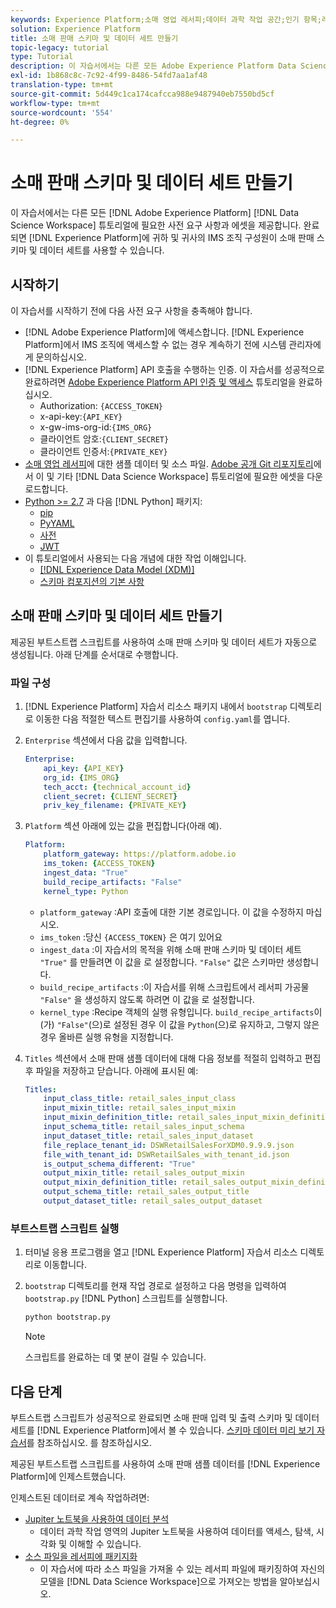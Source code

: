 ```yaml
---
keywords: Experience Platform;소매 영업 레서피;데이터 과학 작업 공간;인기 항목;레서피
solution: Experience Platform
title: 소매 판매 스키마 및 데이터 세트 만들기
topic-legacy: tutorial
type: Tutorial
description: 이 자습서에서는 다른 모든 Adobe Experience Platform Data Science Workspace 튜토리얼에 필요한 사전 요구 사항과 에셋을 제공합니다. 완료되면 소매 판매 스키마 및 데이터 세트를 Experience Platform에 있는 사용자 및 IMS 조직 구성원이 사용할 수 있습니다.
exl-id: 1b868c8c-7c92-4f99-8486-54fd7aa1af48
translation-type: tm+mt
source-git-commit: 5d449c1ca174cafcca988e9487940eb7550bd5cf
workflow-type: tm+mt
source-wordcount: '554'
ht-degree: 0%

---
```


# 소매 판매 스키마 및 데이터 세트 만들기

이 자습서에서는 다른 모든 [!DNL Adobe Experience Platform] [!DNL Data Science Workspace] 튜토리얼에 필요한 사전 요구 사항과 에셋을 제공합니다. 완료되면 [!DNL Experience Platform]에 귀하 및 귀사의 IMS 조직 구성원이 소매 판매 스키마 및 데이터 세트를 사용할 수 있습니다.

## 시작하기

이 자습서를 시작하기 전에 다음 사전 요구 사항을 충족해야 합니다.
- [!DNL Adobe Experience Platform]에 액세스합니다. [!DNL Experience Platform]에서 IMS 조직에 액세스할 수 없는 경우 계속하기 전에 시스템 관리자에게 문의하십시오.
- [!DNL Experience Platform] API 호출을 수행하는 인증. 이 자습서를 성공적으로 완료하려면 [Adobe Experience Platform API 인증 및 액세스](https://www.adobe.com/go/platform-api-authentication-en) 튜토리얼을 완료하십시오.
   - Authorization: `{ACCESS_TOKEN}`
   - x-api-key:`{API_KEY}`
   - x-gw-ims-org-id:`{IMS_ORG}`
   - 클라이언트 암호:`{CLIENT_SECRET}`
   - 클라이언트 인증서:`{PRIVATE_KEY}`
- [소매 영업 레서피](../pre-built-recipes/retail-sales.md)에 대한 샘플 데이터 및 소스 파일. [Adobe 공개 Git 리포지토리](https://github.com/adobe/experience-platform-dsw-reference/)에서 이 및 기타 [!DNL Data Science Workspace] 튜토리얼에 필요한 에셋을 다운로드합니다.
- [Python >= 2.7](https://www.python.org/downloads/) 과 다음  [!DNL Python] 패키지:
   - [pip](https://pypi.org/project/pip/)
   - [PyYAML](https://pyyaml.org/)
   - [사전](https://pypi.org/project/dictor/)
   - [JWT](https://pypi.org/project/jwt/)
- 이 튜토리얼에서 사용되는 다음 개념에 대한 작업 이해입니다.
   - [[!DNL Experience Data Model (XDM)]](../../xdm/home.md)
   - [스키마 컴포지션의 기본 사항](../../xdm/schema/field-dictionary.md)

## 소매 판매 스키마 및 데이터 세트 만들기

제공된 부트스트랩 스크립트를 사용하여 소매 판매 스키마 및 데이터 세트가 자동으로 생성됩니다. 아래 단계를 순서대로 수행합니다.

### 파일 구성

1. [!DNL Experience Platform] 자습서 리소스 패키지 내에서 `bootstrap` 디렉토리로 이동한 다음 적절한 텍스트 편집기를 사용하여 `config.yaml`를 엽니다.
2. `Enterprise` 섹션에서 다음 값을 입력합니다.

   ```yaml
   Enterprise:
       api_key: {API_KEY}
       org_id: {IMS_ORG}
       tech_acct: {technical_account_id}
       client_secret: {CLIENT_SECRET}
       priv_key_filename: {PRIVATE_KEY}
   ```

3. `Platform` 섹션 아래에 있는 값을 편집합니다(아래 예).

   ```yaml
   Platform:
       platform_gateway: https://platform.adobe.io
       ims_token: {ACCESS_TOKEN}
       ingest_data: "True"
       build_recipe_artifacts: "False"
       kernel_type: Python
   ```

   - `platform_gateway` :API 호출에 대한 기본 경로입니다. 이 값을 수정하지 마십시오.
   - `ims_token` :당신 `{ACCESS_TOKEN}` 은 여기 있어요
   - `ingest_data` :이 자습서의 목적을 위해 소매 판매 스키마 및 데이터 세트 `"True"` 를 만들려면 이 값을 로 설정합니다. `"False"` 값은 스키마만 생성합니다.
   - `build_recipe_artifacts` :이 자습서를 위해 스크립트에서 레서피 가공물 `"False"` 을 생성하지 않도록 하려면 이 값을 로 설정합니다.
   - `kernel_type` :Recipe 객체의 실행 유형입니다. `build_recipe_artifacts`이(가) `"False"`(으)로 설정된 경우 이 값을 `Python`(으)로 유지하고, 그렇지 않은 경우 올바른 실행 유형을 지정합니다.

4. `Titles` 섹션에서 소매 판매 샘플 데이터에 대해 다음 정보를 적절히 입력하고 편집 후 파일을 저장하고 닫습니다. 아래에 표시된 예:

   ```yaml
   Titles:
       input_class_title: retail_sales_input_class
       input_mixin_title: retail_sales_input_mixin
       input_mixin_definition_title: retail_sales_input_mixin_definition
       input_schema_title: retail_sales_input_schema
       input_dataset_title: retail_sales_input_dataset
       file_replace_tenant_id: DSWRetailSalesForXDM0.9.9.9.json
       file_with_tenant_id: DSWRetailSales_with_tenant_id.json
       is_output_schema_different: "True"
       output_mixin_title: retail_sales_output_mixin
       output_mixin_definition_title: retail_sales_output_mixin_definition
       output_schema_title: retail_sales_output_title
       output_dataset_title: retail_sales_output_dataset
   ```

### 부트스트랩 스크립트 실행

1. 터미널 응용 프로그램을 열고 [!DNL Experience Platform] 자습서 리소스 디렉토리로 이동합니다.
2. `bootstrap` 디렉토리를 현재 작업 경로로 설정하고 다음 명령을 입력하여 `bootstrap.py` [!DNL Python] 스크립트를 실행합니다.

   ```bash
   python bootstrap.py
   ```

   >[!NOTE]
   >
   >스크립트를 완료하는 데 몇 분이 걸릴 수 있습니다.

## 다음 단계

부트스트랩 스크립트가 성공적으로 완료되면 소매 판매 입력 및 출력 스키마 및 데이터 세트를 [!DNL Experience Platform]에서 볼 수 있습니다. [스키마 데이터 미리 보기 자습서](./preview-schema-data.md)를 참조하십시오.
를 참조하십시오.

제공된 부트스트랩 스크립트를 사용하여 소매 판매 샘플 데이터를 [!DNL Experience Platform]에 인제스트했습니다.

인제스트된 데이터로 계속 작업하려면:
- [Jupiter 노트북을 사용하여 데이터 분석](../jupyterlab/analyze-your-data.md)
   - 데이터 과학 작업 영역의 Jupiter 노트북을 사용하여 데이터를 액세스, 탐색, 시각화 및 이해할 수 있습니다.
- [소스 파일을 레서피에 패키지화](./package-source-files-recipe.md)
   - 이 자습서에 따라 소스 파일을 가져올 수 있는 레서피 파일에 패키징하여 자신의 모델을 [!DNL Data Science Workspace]으로 가져오는 방법을 알아보십시오.

